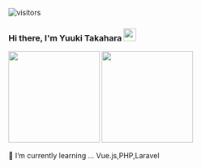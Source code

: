 ![visitors](https://visitor-badge.glitch.me/badge?page_id=Takaharayuuki.visitor-badge)
### Hi there, I'm Yuuki Takahara <img src="https://media.giphy.com/media/hvRJCLFzcasrR4ia7z/giphy.gif" width="25px">

<p>
  <img height="180em" src="https://github-readme-stats.vercel.app/api?username=Takaharayuuki&show_icons=true&hide_border=true&&count_private=true&include_all_commits=true" />
  <img height="180em" src="https://github-readme-stats.vercel.app/api/top-langs/?username=Takaharayuuki&exclude_repo=KNN-Image-Classification&show_icons=true&hide_border=true&layout=compact&langs_count=8"/>
</p>

🌱 I’m currently learning ... Vue.js,PHP,Laravel
